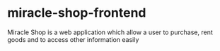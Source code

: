 # miracle-shop-frontend
Miracle Shop is a web application which allow a user to purchase, rent goods and to access other information easily

